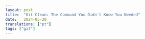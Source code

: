 ```yaml
---
layout: post
title:  "Git Clean: The Command You Didn't Know You Needed"
date:   2024-05-20
translations: ["pt"]
tags: ["git"]
---
```

